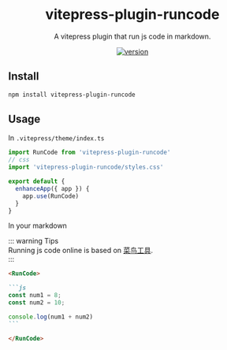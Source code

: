 <h1 align="center">vitepress-plugin-runcode</h1>

<p align="center">
  A vitepress plugin that run js code in markdown.
</p>

<p align="center">
  <a href="https://www.npmjs.com/package/vitepress-plugin-runcode">
    <img src="https://img.shields.io/npm/v/vitepress-plugin-runcode?color=orange&label=" alt="version" />
  </a>
</p>

## Install  

```sh
npm install vitepress-plugin-runcode
```

## Usage

In `.vitepress/theme/index.ts`  

```ts
import RunCode from 'vitepress-plugin-runcode'
// css
import 'vitepress-plugin-runcode/styles.css'

export default {
  enhanceApp({ app }) {
    app.use(RunCode)
  }
}
```

In your markdown  

::: warning Tips  
Running js code online is based on [菜鸟工具](https://c.runoob.com/compile).  
:::

````md
<RunCode>

```js
const num1 = 8;
const num2 = 10;

console.log(num1 + num2)
```

</RunCode>
````
